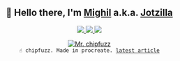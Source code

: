 <p>
  <h2 align="center">
    👋 Hello there, I'm <a href="https://github.com/migftw">Mighil</a> a.k.a. <a href="https://jotzilla.net/">Jotzilla</a>
  </h2>
  <p align="center">  
   <a href="https://github.com/migftw">
    <img src="https://img.shields.io/badge/github-migftw-211F1F?logo=github&logoColor=white&style=flat-square" />
  </a>
  <a href="https://jotzilla.net/">
    <img src="https://img.shields.io/badge/website-jotzilla.net-211F1F?logo=react&logoColor=pink&style=flat-square" />
  </a>  
  <a href="https://www.linkedin.com/in/mighil">
    <img src="https://img.shields.io/badge/linkedin-mighil-0072B1?logo=linkedin&style=flat-square" />
  </a>
  </p>
  <p align="center">  
  <a href="https://jotzilla.net/"><img alt="Mr. chipfuzz" src="https://res.cloudinary.com/mighil/image/upload/v1643212375/jotzilla/pages/mighil-resume.png" /></a>
  <br>
<code>☝️ chipfuzz. Made in procreate. <a href="https://jotzilla.net/blockchain-content-writer/">latest article</a></code>
  </p>
</p>
<!--
<p align="center">
  <a href="https://github.com/migftw">
    <img alt="GitHub Stats" src="https://github-readme-stats.vercel.app/api?username=migftw&custom_title=GitHub%20Stats&show_icons=true&theme=github_dark&count_private=true&include_all_commits=true&hide_border=true" />
  </a>
</p>

<p align="center">
  <a href="https://github.com/migftw">
    <img src="https://img.shields.io/badge/github-migftw-211F1F?logo=github&logoColor=white&style=flat-square" />
  </a>
  <a href="https://mighil.com">
    <img src="https://img.shields.io/badge/website-mighil.com-1BC?logo=react&logoColor=white&style=flat-square" />
  </a>
  <a href="https://jotzilla.in/">
    <img src="https://img.shields.io/badge/website-jotzilla.in-1BC?logo=react&logoColor=white&style=flat-square" />
  </a>  
  <a href="https://www.linkedin.com/in/mighil">
    <img src="https://img.shields.io/badge/linkedin-mighil-0072B1?logo=linkedin&style=flat-square" />
  </a>

<p align="center">
<img src="https://res.cloudinary.com/mighil/image/upload/v1635698763/chipfuzz_vqamq3.gif" alt="chipfuzz animation">
<br>
<code>☝️ made in procreate</code> <code>📧 info(at)mighil.com</code>
</p>
**migftw/migftw** is a ✨ _special_ ✨ repository because its `README.md` (this file) appears on your GitHub profile.

Here are some ideas to get you started:

- 🔭 I’m currently working on ...
- 🌱 I’m currently learning ...
- 👯 I’m looking to collaborate on ...
- 🤔 I’m looking for help with ...
- 💬 Ask me about ...
- 📫 How to reach me: ...
- 😄 Pronouns: ...
- ⚡ Fun fact: ...
-->
